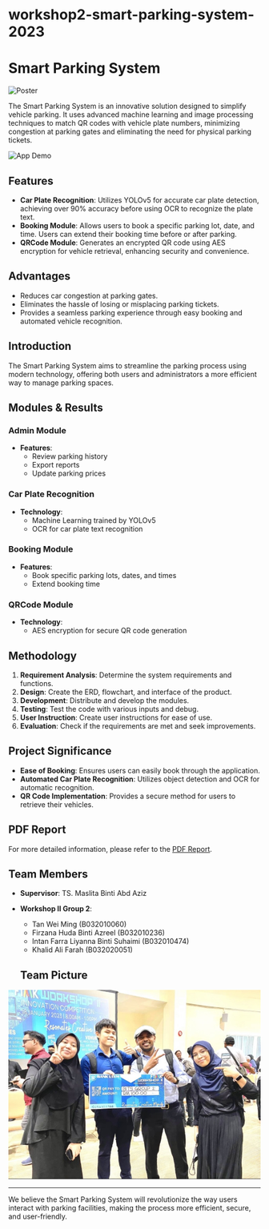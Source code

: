 # workshop2-smart-parking-system-2023

# Smart Parking System

![Poster](https://github.com/Khalid-Ali-Farah/workshop2-smart-parking-system-2023/blob/e4c55aae63a6b37043efcb6111cdb53c7fc50c8a/Group2_Poster%20conv%201.png)

The Smart Parking System is an innovative solution designed to simplify vehicle parking. It uses advanced machine learning and image processing techniques to match QR codes with vehicle plate numbers, minimizing congestion at parking gates and eliminating the need for physical parking tickets.

![App Demo](path/to/demo-gif.gif)

## Features

- **Car Plate Recognition**: Utilizes YOLOv5 for accurate car plate detection, achieving over 90% accuracy before using OCR to recognize the plate text.
- **Booking Module**: Allows users to book a specific parking lot, date, and time. Users can extend their booking time before or after parking.
- **QRCode Module**: Generates an encrypted QR code using AES encryption for vehicle retrieval, enhancing security and convenience.

## Advantages

- Reduces car congestion at parking gates.
- Eliminates the hassle of losing or misplacing parking tickets.
- Provides a seamless parking experience through easy booking and automated vehicle recognition.

## Introduction

The Smart Parking System aims to streamline the parking process using modern technology, offering both users and administrators a more efficient way to manage parking spaces.

## Modules & Results

### Admin Module

- **Features**: 
  - Review parking history
  - Export reports
  - Update parking prices

### Car Plate Recognition

- **Technology**: 
  - Machine Learning trained by YOLOv5
  - OCR for car plate text recognition

### Booking Module

- **Features**: 
  - Book specific parking lots, dates, and times
  - Extend booking time

### QRCode Module

- **Technology**: 
  - AES encryption for secure QR code generation

## Methodology

1. **Requirement Analysis**: Determine the system requirements and functions.
2. **Design**: Create the ERD, flowchart, and interface of the product.
3. **Development**: Distribute and develop the modules.
4. **Testing**: Test the code with various inputs and debug.
5. **User Instruction**: Create user instructions for ease of use.
6. **Evaluation**: Check if the requirements are met and seek improvements.

## Project Significance

- **Ease of Booking**: Ensures users can easily book through the application.
- **Automated Car Plate Recognition**: Utilizes object detection and OCR for automatic recognition.
- **QR Code Implementation**: Provides a secure method for users to retrieve their vehicles.

## PDF Report

For more detailed information, please refer to the [PDF Report](https://github.com/Khalid-Ali-Farah/workshop2-smart-parking-system-2023/blob/d84e876d48959d6f9c1f4ad0b63d449a93a6c271/Group%202%20Report.pdf).

## Team Members

- **Supervisor**: TS. Maslita Binti Abd Aziz
- **Workshop II Group 2**:
  - Tan Wei Ming (B032010060)
  - Firzana Huda Binti Azreel (B032010236)
  - Intan Farra Liyanna Binti Suhaimi (B032010474)
  - Khalid Ali Farah (B032020051)
 
  ## Team Picture

![Team Picture](https://github.com/Khalid-Ali-Farah/workshop2-smart-parking-system-2023/blob/13e252f77bbac271458cac23d3d44a9afa671f4f/IMG_2786.PNG)

---

We believe the Smart Parking System will revolutionize the way users interact with parking facilities, making the process more efficient, secure, and user-friendly.
